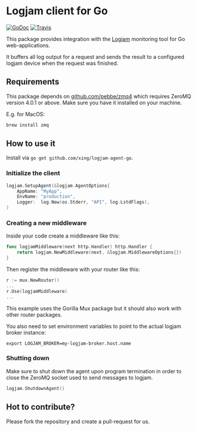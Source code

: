 # Logjam client for Go

[![GoDoc](https://godoc.org/github.com/xing/logjam-agent-go?status.svg)](https://godoc.org/github.com/xing/logjam-agent-go)
[![Travis](https://travis-ci.org/xing/logjam-agent-go.svg?branch=master)](https://travis-ci.org/github/xing/logjam-agent-go)

This package provides integration with the [Logjam](https://github.com/skaes/logjam_core)
monitoring tool for Go web-applications.

It buffers all log output for a request and sends the result to a configured logjam device
when the request was finished.


## Requirements
This package depends on [github.com/pebbe/zmq4](https://github.com/pebbe/zmq4) which
requires ZeroMQ version 4.0.1 or above. Make sure you have it installed on your machine.

E.g. for MacOS:
```bash
brew install zmq
```

## How to use it
Install via `go get github.com/xing/logjam-agent-go`.

### Initialize the client

```go
logjam.SetupAgent(&logjam.AgentOptions{
	AppName: "MyApp",
	EnvName: "production",
	Logger:	 log.New(os.Stderr, "API", log.LstdFlags),
)
```

### Creating a new middleware
Inside your code create a middleware like this:

```go
func logjamMiddleware(next http.Handler) http.Handler {
	return logjam.NewMiddleware(next, &logjam.MiddlewareOptions{})
}
```

Then register the middleware with your router like this:

```go
r := mux.NewRouter()
...
r.Use(logjamMiddleware)
...
```

This example uses the Gorilla Mux package but it should also work with other router
packages.

You also need to set environment variables to point to the actual logjam broker instance:

`export LOGJAM_BROKER=my-logjam-broker.host.name`

### Shutting down

Make sure to shut down the agent upon program termination in order to close the ZeroMQ
socket used to send messages to logjam.

```go
logjam.ShutdownAgent()
```

## Hot to contribute?
Please fork the repository and create a pull-request for us.
